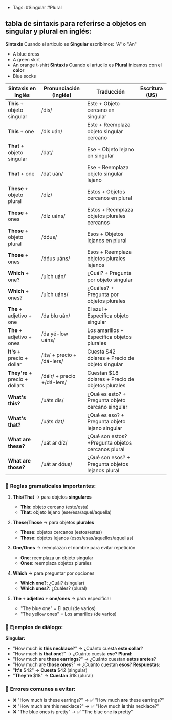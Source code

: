 - Tags: #Singular #Plural
## **tabla de sintaxis para referirse a objetos en singular y plural** en inglés:
**Sintaxis** Cuando el articulo es **Singular** escribimos: "A" o "An"
- A blue dress
- A green skirt
- An orange t-shirt
**Sintaxis** Cuando el artucilo es **Plural** inicamos con el **color**
- Blue socks

| Sintaxis en Inglés             | Pronunciación (Inglés)     | Traducción                                        | Escritura (US) |
| ------------------------------ | -------------------------- | ------------------------------------------------- | -------------- |
| **This** + objeto singular     | /dis/                      | Este + Objeto cercano en singular                 |                |
| **This** + one                 | /dis uán/                  | Este + Reemplaza objeto singular cercano          |                |
| **That** + objeto singular     | /dat/                      | Ese + Objeto lejano en singular                   |                |
| **That** + one                 | /dat uán/                  | Ese + Reemplaza objeto singular lejano            |                |
| **These** + objeto plural      | /díz/                      | Estos + Objetos cercanos en plural                |                |
| **These** + ones               | /díz uáns/                 | Estos + Reemplaza objetos plurales cercanos       |                |
| **Those** + objeto plural      | /dóus/                     | Esos + Objetos lejanos en plural                  |                |
| **Those** + ones               | /dóus uáns/                | Esos + Reemplaza objetos plurales lejanos         |                |
| **Which** + one?               | /uích uán/                 | ¿Cuál? + Pregunta por objeto singular             |                |
| **Which** + ones?              | /uích uáns/                | ¿Cuáles? + Pregunta por objetos plurales          |                |
| **The** + adjetivo + one       | /da blu uán/               | El azul + Especifica objeto singular              |                |
| **The** + adjetivo + ones      | /da yé-low uáns/           | Los amarillos + Especifica objetos plurales       |                |
| **It's** + precio + dollar     | /its/ + precio + /dá-lers/ | Cuesta $42 dolares + Precio de objeto singular    |                |
| **They're** + precio + dollars | /déir/ + precio +/dá-lers/ | Cuestan $18 dolares + Precio de objetos plurales  |                |
| **What's this?**               | /uáts dis/                 | ¿Qué es esto? + Pregunta objeto cercano singular  |                |
| **What's that?**               | /uáts dat/                 | ¿Qué es eso? + Pregunta objeto lejano singular    |                |
| **What are these?**            | /uát ar díz/               | ¿Qué son estos? +Pregunta objetos cercanos plural |                |
| **What are those?**            | /uát ar dóus/              | ¿Qué son esos? + Pregunta objetos lejanos plural  |                |
### 📌 **Reglas gramaticales importantes:**
1. **This/That** → para objetos **singulares**
   - **This**: objeto cercano (este/esta)
   - **That**: objeto lejano (ese/esa/aquel/aquella)

2. **These/Those** → para objetos **plurales**
   - **These**: objetos cercanos (estos/estas)
   - **Those**: objetos lejanos (esos/esas/aquellos/aquellas)

3. **One/Ones** → reemplazan el nombre para evitar repetición
   - **One**: reemplaza un objeto singular
   - **Ones**: reemplaza objetos plurales

4. **Which** → para preguntar por opciones
   - **Which one?**: ¿Cuál? (singular)
   - **Which ones?**: ¿Cuáles? (plural)

5. **The + adjetivo + one/ones** → para especificar
   - "The blue one" = El azul (de varios)
   - "The yellow ones" = Los amarillos (de varios)
### 💬 **Ejemplos de diálogo:**
**Singular:**
- "How much is **this necklace**?" → ¿Cuánto cuesta **este collar**? 
- "How much is **that one**?" → ¿Cuánto cuesta **ese**? 
**Plural:**
- "How much are **these earrings**?" → ¿Cuánto cuestan **estos aretes**? 
- "How much are **those ones**?" → ¿Cuánto cuestan **esos**? 
**Respuestas:**
- "**It's** $42" → **Cuesta** $42 (singular)
- "**They're** $18" → **Cuestan** $18 (plural)
### 🎯 **Errores comunes a evitar:**
- ❌ "How much is these earrings?" → ✅ "How much **are** these earrings?"
- ❌ "How much are this necklace?" → ✅ "How much **is** this necklace?"
- ❌ "The blue ones is pretty" → ✅ "The blue one **is** pretty"